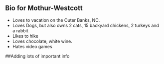 ## Bio for Mothur-Westcott

- Loves to vacation on the Outer Banks, NC.
- Loves Dogs, but also owns 2 cats, 15 backyard chickens, 2 turkeys and a rabbit
- Likes to hike
- Loves chocolate, white wine.
- Hates video games

##Adding lots of important info
